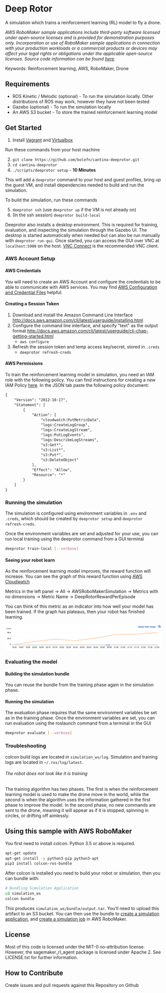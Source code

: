 # Deep Rotor

A simulation which trains a reinforcement learning (RL) model to fly a drone.

_AWS RoboMaker sample applications include third-party software licensed under open-source licenses and is provided for demonstration purposes only. Incorporation or use of RoboMaker sample applications in connection with your production workloads or a commercial products or devices may affect your legal rights or obligations under the applicable open-source licenses. Source code information can be found [here](https://s3.console.aws.amazon.com/s3/buckets/robomaker-applications-us-east-1-72fc243f9355/deep-racer/?region=us-east-1)._

Keywords: Reinforcement learning, AWS, RoboMaker, Drone

## Requirements

- ROS Kinetic / Melodic (optional) - To run the simulation locally. Other distributions of ROS may work, however they have not been tested
- Gazebo (optional) - To run the simulation locally
- An AWS S3 bucket - To store the trained reinforcement learning model

## Get Started
1. Install [Vagrant](https://www.vagrantup.com/docs/installation/) and [Virtualbox](https://www.virtualbox.org/wiki/Downloads)

Run these commands from your host machine

2. `git clone https://github.com/kolefn/cantina-deeprotor.git`
3. `cd cantina-deeprotor`
4. `./scripts/deeprotor setup` - **10 Minutes**

This will add a `deeprotor` command to your host and guest profiles, bring up the guest VM, and install dependencies needed to build and run the simulation.

To build the simulation, run these commands

5. `deeprotor ssh` (use `deeprotor up` if the VM is not already on)
6. (In the ssh session) `deeprotor build-local`

Deeprotor also installs a desktop environment. This is required for training, evaluation, and inspecting the simulation through the Gazebo UI. The desktop is started automatically when needed but can also be run manually with `deeprotor run-gui`. Once started, you can access the GUI over VNC at `localhost:5900` on the host. [VNC Connect](https://www.realvnc.com/en/connect/download/viewer/) is the recommended VNC client.

### AWS Account Setup

#### AWS Credentials
You will need to create an AWS Account and configure the credentials to be able to communicate with AWS services. You may find [AWS Configuration and Credential Files](https://docs.aws.amazon.com/cli/latest/userguide/cli-config-files.html) helpful.

#### Creating a Session Token

1. Download and install the Amazon Command Line Interface http://docs.aws.amazon.com/cli/latest/userguide/installing.html
2. Configure the command line interface, and specify "text" as the output format http://docs.aws.amazon.com/cli/latest/userguide/cli-chap-getting-started.html
    - `aws configure`
2. Refresh the session token and temp access key/secret, stored in `.creds`
    - `deeprotor refresh-creds`

#### AWS Permissions

To train the reinforcement learning model in simulation, you need an IAM role with the following policy. You can find instructions for creating a new IAM Policy
[here](https://docs.aws.amazon.com/IAM/latest/UserGuide/access_policies_create.html#access_policies_create-start). In the JSON tab paste the following policy document:

```
{
    "Version": "2012-10-17",
    "Statement": [
        {
            "Action": [
                "cloudwatch:PutMetricData",
                "logs:CreateLogGroup",
                "logs:CreateLogStream",
                "logs:PutLogEvents",
                "logs:DescribeLogStreams",
                "s3:Get*",
                "s3:List*",
                "s3:Put*",
                "s3:DeleteObject"
            ],
            "Effect": "Allow",
            "Resource": "*"
        }
    ]
}
```

### Running the simulation

The simulation is configured using environment variables in `.env` and `.creds`, which should be created by `deeprotor setup` and `deeprotor refresh-creds`.

Once the environment variables are set and adjusted for your use, you can run local training using the deeprotor command from a GUI terminal

```bash
deeprotor train-local [--verbose]
```

#### Seeing your robot learn

As the reinforcement learning model improves, the reward function will increase. You can see the graph of this reward function using [AWS Cloudwatch](https://console.aws.amazon.com/cloudwatch/home)

Metrics in the left panel -> All -> AWSRoboMakerSimulation -> Metrics with no dimensions -> Metric Name -> DeepRotorRewardPerEpisode

You can think of this metric as an indicator into how well your model has been trained. If the graph has plateaus, then your robot has finished learning.

![deeprotor-metrics.png](docs/images/deeprotor-metrics.png)

### Evaluating the model

#### Building the simulation bundle

You can reuse the bundle from the training phase again in the simulation phase.

#### Running the simulation

The evaluation phase requires that the same environment variables be set as in the training phase. Once the environment variables are set, you can run
evaluation using the roslaunch command from a terminal in the GUI

```bash
deeprotor evaluate [--verbose]
```

### Troubleshooting

colcon build logs are located in `simulation_ws/log`. Simulation and training logs are located in `~/.ros/log/latest`.

###### The robot does not look like it is training

The training algorithm has two phases. The first is when the reinforcement learning model is used to make the drone move in the world, 
while the second is when the algorithm uses the information gathered in the first phase to improve the model. In the second
phase, no new commands are sent to the drone, meaning it will appear as if it is stopped, spinning in circles, or drifting off
aimlessly.

## Using this sample with AWS RoboMaker

You first need to install colcon. Python 3.5 or above is required.

```bash
apt-get update
apt-get install -y python3-pip python3-apt
pip3 install colcon-ros-bundle
```

After colcon is installed you need to build your robot or simulation, then you can bundle with:

```bash
# Bundling Simulation Application
cd simulation_ws
colcon bundle
```

This produces `simulation_ws/bundle/output.tar`.
You'll need to upload this artifact to an S3 bucket. You can then use the bundle to
[create a simulation application](https://docs.aws.amazon.com/robomaker/latest/dg/create-simulation-application.html),
and [create a simulation job](https://docs.aws.amazon.com/robomaker/latest/dg/create-simulation-job.html) in AWS RoboMaker.

## License

Most of this code is licensed under the MIT-0 no-attribution license. However, the sagemaker_rl_agent package is
licensed under Apache 2. See LICENSE.txt for further information.

## How to Contribute

Create issues and pull requests against this Repository on Github
